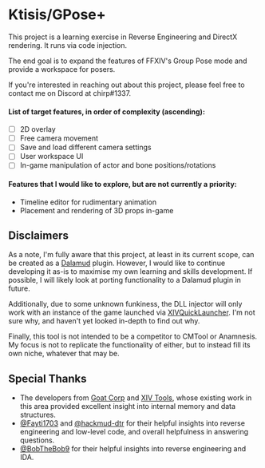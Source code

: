 # Ktisis/GPose+

This project is a learning exercise in Reverse Engineering and DirectX rendering.
It runs via code injection.

The end goal is to expand the features of FFXIV's Group Pose mode and provide a workspace for posers.

If you're interested in reaching out about this project, please feel free to contact me on Discord at chirp#1337.

#### List of target features, in order of complexity (ascending):
- [ ] 2D overlay
- [ ] Free camera movement
- [ ] Save and load different camera settings
- [ ] User workspace UI
- [ ] In-game manipulation of actor and bone positions/rotations

#### Features that I would like to explore, but are not currently a priority:
- Timeline editor for rudimentary animation
- Placement and rendering of 3D props in-game

## Disclaimers

As a note, I'm fully aware that this project, at least in its current scope, can be created as a [Dalamud](https://github.com/goatcorp/Dalamud) plugin. However, I would like to continue developing it as-is to maximise my own learning and skills development. If possible, I will likely look at porting functionality to a Dalamud plugin in future.

Additionally, due to some unknown funkiness, the DLL injector will only work with an instance of the game launched via [XIVQuickLauncher](https://github.com/goatcorp/FFXIVQuickLauncher). I'm not sure why, and haven't yet looked in-depth to find out why.

Finally, this tool is not intended to be a competitor to CMTool or Anamnesis. My focus is not to replicate the functionality of either, but to instead fill its own niche, whatever that may be.

## Special Thanks

- The developers from [Goat Corp](https://github.com/goatcorp) and [XIV Tools](https://github.com/XIV-Tools), whose existing work in this area provided excellent insight into internal memory and data structures.
- [@Fayti1703](https://github.com/Fayti1703) and [@hackmud-dtr](https://github.com/hackmud-dtr) for their helpful insights into reverse engineering and low-level code, and overall helpfulness in answering questions.
- [@BobTheBob9](https://github.com/BobTheBob9) for their helpful insights into reverse engineering and IDA.
